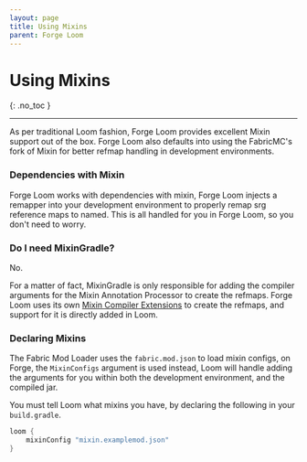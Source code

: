```yaml
---
layout: page
title: Using Mixins
parent: Forge Loom
---
```


# Using Mixins
{: .no_toc }

---

As per traditional Loom fashion, Forge Loom provides excellent Mixin support out of the box.
Forge Loom also defaults into using the FabricMC's fork of Mixin for better refmap handling in development environments.

### Dependencies with Mixin

Forge Loom works with dependencies with mixin, Forge Loom injects a remapper into your development environment to properly remap srg reference maps to named.
This is all handled for you in Forge Loom, so you don't need to worry.

### Do I need MixinGradle?

No.

For a matter of fact, MixinGradle is only responsible for adding the compiler arguments for the Mixin Annotation Processor to create the refmaps.
Forge Loom uses its own [Mixin Compiler Extensions](https://github.com/FabricMC/fabric-mixin-compile-extensions) to create the refmaps, and support for it is directly added in Loom.

### Declaring Mixins

The Fabric Mod Loader uses the `fabric.mod.json` to load mixin configs, on Forge, the `MixinConfigs` argument is used instead, Loom will handle adding the arguments for you within both the development environment, and the compiled jar.

You must tell Loom what mixins you have, by declaring the following in your `build.gradle`.

```groovy
loom {
    mixinConfig "mixin.examplemod.json"
}
```
